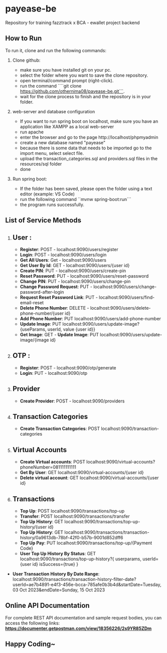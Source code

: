 # payease-be
Repository for training fazztrack x BCA - ewallet project backend

## How to Run
To run it, clone and run the following commands:   
1. Clone github: 
    - make sure you have installed git on your pc.
    - select the folder where you want to save the clone repository.
    - open terminal/command prompt (right-click).
    - run the command ````git clone https://github.com/othernima08/payease-be.git```.
    - wait for the clone process to finish and the repository is in your folder.

2. web-server and database configuration
    - If you want to run spring boot on localhost, make sure you have an application like XAMPP as a local web-server
    - run apache
    - enter the browser and go to the page http://localhost/phpmyadmin
    - create a new database named "payease"
    - because there is some data that needs to be imported go to the import menu, select select file.
    - upload the transaction_categories.sql and providers.sql files in the resources/sql folder
    - done

2. Run spring boot:
    - If the folder has been saved, please open the folder using a text editor (example: VS Code)
    - run the following command ``mvnw spring-boot:run```
    - the program runs successfully.

## List of Service Methods

1. ## User :
    - **Register**: POST - localhost:9090/users/register
    - **Login**: POST - localhost:9090/users/login
    - **Get All Users**: Get - localhost:9090/users
    - **Get User By Id**: GET - localhost:9090/users/{user id}
    - **Create PIN**: PUT - localhost:9090/users/create-pin
    - **Reset Password**: PUT - localhost:9090/users/reset-password
    - **Change PIN**: PUT - localhost:9090/users/change-pin
    - **Change Password Request**: PUT - localhost:9090/users/change-password-after-login
    - **Request Reset Password Link**: PUT - localhost:9090/users/find-email-reset
    - **Delete Phone Number**: DELETE - localhost:9090/users/delete-phone-number/{user id}
    - **Add Phone Number**: PUT  localhost:9090/users/add-phone-number
    - **Update Image**: PUT  localhost:9090/users/update-image?{useParams, userId, value {user id}}
    - **Get Image**: GET    - **Update Image**: PUT  localhost:9090/users/update-image/{image id}

2. ## OTP :
    - **Register**: POST - localhost:9090/otp/generate
    - **Login**: PUT - localhost:9090/otp

3. ## Provider ##
    - **Create Provider**: POST - localhost:9090/providers

4. ## Transaction Categories ##
    - **Create Transaction Categories**: POST localhost:9090/transaction-categories

5. ## Virtual Accounts ##
    - **Create Virtual accounts**: POST localhost:9090/virtual-accounts?phoneNumber=081111111111
    - **Get By User**: GET localhost:9090/virtual-accounts/{user id}
    - **Delete virtual account**: GET localhost:9090/virtual-accounts/{user id}


6. ## Transactions ##
    - **Top Up**: POST localhost:9090/transactions/top-up
    - **Transfer**: POST localhost:9090/transactions/transfer
    - **Top Up History**: GET localhost:9090/transactions/top-up-history/{user id}
    - **Top Up History**: GET localhost:9090/transactions/transaction-history/0a9613db-78bf-42f0-b57b-9001d852dff6
    - **Top Up Pay**: PUT localhost:9090/transactions/top-up/{Payment Code}
    - **User Top Up History By Status**: GET localhost:9090/transactions/top-up-history?{
    userparams,
    userId={user id}
    isSuccess={true}
    }
    
 - **User Transaction History By Date Range**:
    localhost:9090/transactions/transaction-history-filter-date?userId=ae7b4891-e4f3-456e-bcca-785afe0b3b4d&startDate=Tuesday, 03 Oct 2023&endDate=Sunday, 15 Oct 2023


## Online API Documentation
For complete REST API documentation and sample request bodies, you can access the following links: **https://documenter.getpostman.com/view/18356226/2s9YR85ZDm**

## Happy Coding~
